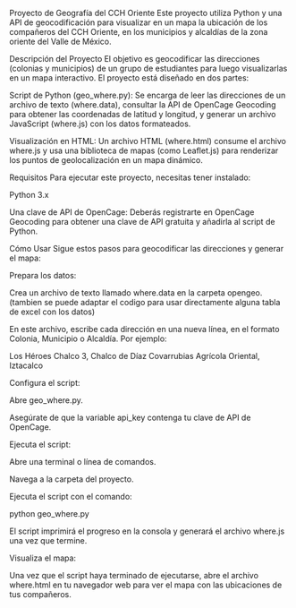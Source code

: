 Proyecto de Geografía del CCH Oriente
Este proyecto utiliza Python y una API de geocodificación para visualizar en un mapa la ubicación de los compañeros del CCH Oriente, en los municipios y alcaldías de la zona oriente del Valle de México.

Descripción del Proyecto
El objetivo es geocodificar las direcciones (colonias y municipios) de un grupo de estudiantes para luego visualizarlas en un mapa interactivo. El proyecto está diseñado en dos partes:

Script de Python (geo_where.py): Se encarga de leer las direcciones de un archivo de texto (where.data), consultar la API de OpenCage Geocoding para obtener las coordenadas de latitud y longitud, y generar un archivo JavaScript (where.js) con los datos formateados.

Visualización en HTML: Un archivo HTML (where.html) consume el archivo where.js y usa una biblioteca de mapas (como Leaflet.js) para renderizar los puntos de geolocalización en un mapa dinámico.

Requisitos
Para ejecutar este proyecto, necesitas tener instalado:

Python 3.x

Una clave de API de OpenCage: Deberás registrarte en OpenCage Geocoding para obtener una clave de API gratuita y añadirla al script de Python.

Cómo Usar
Sigue estos pasos para geocodificar las direcciones y generar el mapa:

Prepara los datos:

Crea un archivo de texto llamado where.data en la carpeta opengeo.(tambien se puede adaptar el codigo para usar directamente alguna tabla de excel con los datos)

En este archivo, escribe cada dirección en una nueva línea, en el formato Colonia, Municipio o Alcaldía. Por ejemplo:

Los Héroes Chalco 3, Chalco de Díaz Covarrubias
Agrícola Oriental, Iztacalco

Configura el script:

Abre geo_where.py.

Asegúrate de que la variable api_key contenga tu clave de API de OpenCage.

Ejecuta el script:

Abre una terminal o línea de comandos.

Navega a la carpeta del proyecto.

Ejecuta el script con el comando:

python geo_where.py

El script imprimirá el progreso en la consola y generará el archivo where.js una vez que termine.

Visualiza el mapa:

Una vez que el script haya terminado de ejecutarse, abre el archivo where.html en tu navegador web para ver el mapa con las ubicaciones de tus compañeros.
